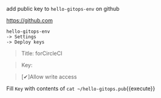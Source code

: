 add public key to `hello-gitops-env` on github

https://github.com

```
hello-gitops-env
-> Settings
-> Deploy keys
```

> Title: forCircleCI

> Key:

> [✔︎]Allow write access


Fill `Key` with contents of `cat ~/hello-gitops.pub`{{execute}}